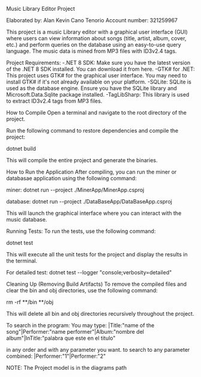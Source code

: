 Music Library Editor Project

Elaborated by: Alan Kevin Cano Tenorio
Account number: 321259967

This project is a music Library editor with a graphical user interface (GUI) where users can view information about songs (title, artist, album, cover, etc.) and perform queries on the database using an easy-to-use query language. The music data is mined from MP3 files with ID3v2.4 tags.

Project Requirements:
-.NET 8 SDK: Make sure you have the latest version of the .NET 8 SDK installed. You can download it from here.
-GTK# for .NET: This project uses GTK# for the graphical user interface. You may need to install GTK# if it's not already available on your platform.
-SQLite: SQLite is used as the database engine. Ensure you have the SQLite library and Microsoft.Data.Sqlite package installed.
-TagLibSharp: This library is used to extract ID3v2.4 tags from MP3 files.

How to Compile
Open a terminal and navigate to the root directory of the project.

Run the following command to restore dependencies and compile the project:

dotnet build

This will compile the entire project and generate the binaries.

How to Run the Application
After compiling, you can run the miner or databasae application using the following command:

miner:
dotnet run --project ./MinerApp/MinerApp.csproj

database:
dotnet run --project ./DataBaseApp/DataBaseApp.csproj

This will launch the graphical interface where you can interact with the music database.

Running Tests:
To run the tests, use the following command:

dotnet test

This will execute all the unit tests for the project and display the results in the terminal.

For detailed test: dotnet test --logger "console;verbosity=detailed"

Cleaning Up (Removing Build Artifacts)
To remove the compiled files and clear the bin and obj directories, use the following command:

rm -rf **/bin **/obj

This will delete all bin and obj directories recursively throughout the project.

To search in the program:
You may type:    |Title:"name of the song"|Performer:"name performer"|Album:"nombre del album"|InTitle:"palabra que este en el titulo"

in any order and with any parameter you want.
to search to any parameter combined: |Performer:"1"|Performer:"2"





NOTE:
The Project model is in the diagrams path